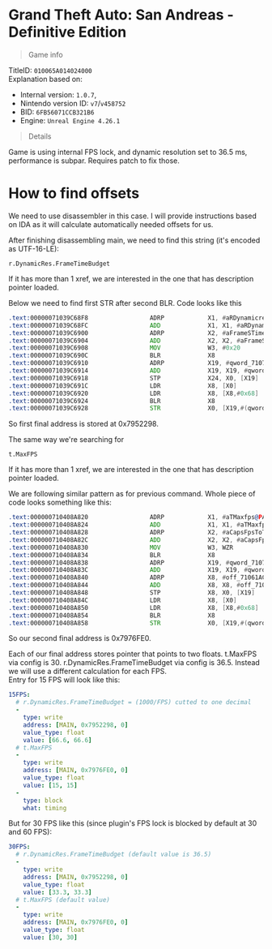 # Grand Theft Auto: San Andreas - Definitive Edition

> Game info

TitleID: `010065A014024000`<br>
Explanation based on:
- Internal version: `1.0.7`, 
- Nintendo version ID: `v7`/`v458752`
- BID: `6FB56071CCB321B6`
- Engine: `Unreal Engine 4.26.1`

> Details

Game is using internal FPS lock, and dynamic resolution set to 36.5 ms, performance is subpar. Requires patch to fix those.

# How to find offsets

We need to use disassembler in this case. I will provide instructions based on IDA as it will calculate automatically needed offsets for us.

After finishing disassembling main, we need to find this string (it's encoded as UTF-16-LE):
```
r.DynamicRes.FrameTimeBudget
```

If it has more than 1 xref, we are interested in the one that has description pointer loaded.

Below we need to find first STR after second BLR. Code looks like this
```asm
.text:00000071039C68F8                 ADRP            X1, #aRDynamicresFra@PAGE ; "r.DynamicRes.FrameTimeBudget"
.text:00000071039C68FC                 ADD             X1, X1, #aRDynamicresFra@PAGEOFF ; "r.DynamicRes.FrameTimeBudget"
.text:00000071039C6900                 ADRP            X2, #aFrameSTimeBudg@PAGE ; "Frame's time budget in milliseconds."
.text:00000071039C6904                 ADD             X2, X2, #aFrameSTimeBudg@PAGEOFF ; "Frame's time budget in milliseconds."
.text:00000071039C6908                 MOV             W3, #0x20
.text:00000071039C690C                 BLR             X8
.text:00000071039C6910                 ADRP            X19, #qword_7107952288@PAGE
.text:00000071039C6914                 ADD             X19, X19, #qword_7107952288@PAGEOFF
.text:00000071039C6918                 STP             X24, X0, [X19]
.text:00000071039C691C                 LDR             X8, [X0]
.text:00000071039C6920                 LDR             X8, [X8,#0x68]
.text:00000071039C6924                 BLR             X8
.text:00000071039C6928                 STR             X0, [X19,#(qword_7107952298 - 0x7107952288)]
```

So first final address is stored at 0x7952298.

The same way we're searching for 
```
t.MaxFPS
```
If it has more than 1 xref, we are interested in the one that has description pointer loaded.

We are following similar pattern as for previous command. Whole piece of code looks something like this:
```asm
.text:000000710408A820                 ADRP            X1, #aTMaxfps@PAGE ; "t.MaxFPS"
.text:000000710408A824                 ADD             X1, X1, #aTMaxfps@PAGEOFF ; "t.MaxFPS"
.text:000000710408A828                 ADRP            X2, #aCapsFpsToTheGi@PAGE ; "Caps FPS to the given value.  Set to <="...
.text:000000710408A82C                 ADD             X2, X2, #aCapsFpsToTheGi@PAGEOFF ; "Caps FPS to the given value.  Set to <="...
.text:000000710408A830                 MOV             W3, WZR
.text:000000710408A834                 BLR             X8
.text:000000710408A838                 ADRP            X19, #qword_7107976FD0@PAGE
.text:000000710408A83C                 ADD             X19, X19, #qword_7107976FD0@PAGEOFF
.text:000000710408A840                 ADRP            X8, #off_71061AC748@PAGE
.text:000000710408A844                 ADD             X8, X8, #off_71061AC748@PAGEOFF
.text:000000710408A848                 STP             X8, X0, [X19]
.text:000000710408A84C                 LDR             X8, [X0]
.text:000000710408A850                 LDR             X8, [X8,#0x68]
.text:000000710408A854                 BLR             X8
.text:000000710408A858                 STR             X0, [X19,#(qword_7107976FE0 - 0x7107976FD0)]
```
So our second final address is 0x7976FE0.

Each of our final address stores pointer that points to two floats. t.MaxFPS via config is 30. r.DynamicRes.FrameTimeBudget via config is 36.5. Instead we will use a different calculation for each FPS.<br>
Entry for 15 FPS will look like this:
```yaml
15FPS:
  # r.DynamicRes.FrameTimeBudget = (1000/FPS) cutted to one decimal
  -
    type: write
    address: [MAIN, 0x7952298, 0]
    value_type: float
    value: [66.6, 66.6]
  # t.MaxFPS
  -
    type: write
    address: [MAIN, 0x7976FE0, 0]
    value_type: float
    value: [15, 15]
  -
    type: block
    what: timing

```
But for 30 FPS like this (since plugin's FPS lock is blocked by default at 30 and 60 FPS):
```yaml
30FPS:
  # r.DynamicRes.FrameTimeBudget (default value is 36.5)
  -
    type: write
    address: [MAIN, 0x7952298, 0]
    value_type: float
    value: [33.3, 33.3]
  # t.MaxFPS (default value)
  -
    type: write
    address: [MAIN, 0x7976FE0, 0]
    value_type: float
    value: [30, 30]

```
